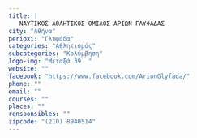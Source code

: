 ```yaml
---
title: |
   ΝΑΥΤΙΚΟΣ ΑΘΛΗΤΙΚΟΣ ΟΜΙΛΟΣ ΑΡΙΩΝ ΓΛΥΦΑΔΑΣ
city: "Αθήνα"
perioxi: "Γλυφάδα"
categories: "Αθλητισμός"
subcategories: "Κολύμβηση"
logo-img: "Μεταξά 39  "
website: ""
facebook: "https://www.facebook.com/ArionGlyfada/"
phone: ""
email: ""
courses: ""
places: ""
rensponsibles: ""
zipcode: "(210) 8940514"
---
```




